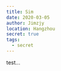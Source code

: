 ```yaml
---
title: Sim
date: 2020-03-05
author: Jimzjy
location: Hangzhou
secret: true
tags: 
  - secret
---
```


test...